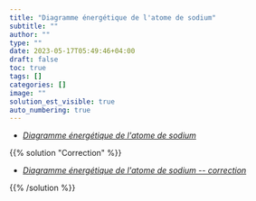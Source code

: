 ```yaml
---
title: "Diagramme énergétique de l'atome de sodium"
subtitle: ""
author: ""
type: ""
date: 2023-05-17T05:49:46+04:00
draft: false
toc: true
tags: []
categories: []
image: ""
solution_est_visible: true
auto_numbering: true
---
```


- <a href="/premieres-pc/chap-15/chap-15-2/Chap-15-02-Q.pdf" target="_blank">*Diagramme énergétique de l'atome de sodium*</a>

{{% solution "Correction" %}}

- <a href="/premieres-pc/chap-15/chap-15-2/Chap-15-02-QR.pdf" target="_blank">*Diagramme énergétique de l'atome de sodium -- correction*</a>

{{% /solution %}}
